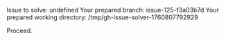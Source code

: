 Issue to solve: undefined
Your prepared branch: issue-125-f3a03b7d
Your prepared working directory: /tmp/gh-issue-solver-1760807792929

Proceed.